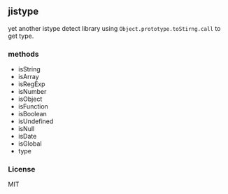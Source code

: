 ## jistype

yet another istype detect library using `Object.prototype.toStirng.call` to get type.

### methods
- isString
- isArray
- isRegExp
- isNumber
- isObject
- isFunction
- isBoolean
- isUndefined
- isNull
- isDate
- isGlobal
- type

### License
MIT